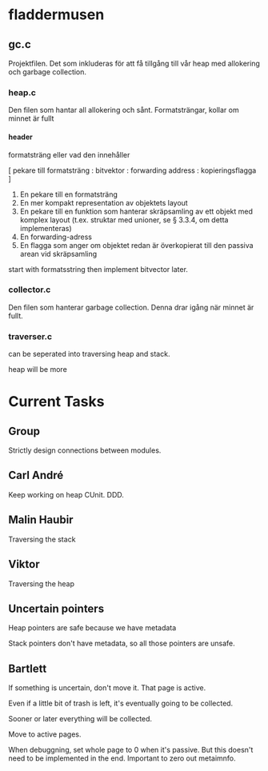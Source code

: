 # fladdermusen

## gc.c ##

Projektfilen. Det som inkluderas för att få tillgång till vår heap med allokering och garbage collection.

### heap.c ###

Den filen som hantar all allokering och sånt.
Formatsträngar, kollar om minnet är fullt

#### header ####

formatsträng eller vad den innehåller

[ pekare till formatsträng : bitvektor : forwarding address : kopieringsflagga ]





1. En pekare till en formatsträng
2. En mer kompakt representation av objektets layout
3. En pekare till en funktion som hanterar skräpsamling av ett objekt
med komplex layout (t.ex. struktar med unioner, se § 3.3.4, om detta
implementeras)
4. En forwarding-adress
5. En flagga som anger om objektet redan är överkopierat till den passiva
arean vid skräpsamling

start with formatsstring then implement bitvector later.


### collector.c ###

Den filen som hanterar garbage collection.
Denna drar igång när minnet är fullt. 


### traverser.c ###


can be seperated into traversing heap and stack.

heap will be more


# Current Tasks #

## Group ##
Strictly design connections between modules. 

## Carl André ##
Keep working on heap
CUnit.
DDD. 

## Malin Haubir ##
Traversing the stack

## Viktor ##
Traversing the heap

## Uncertain pointers ##

Heap pointers are safe because we have metadata

Stack pointers don't have metadata, so all those pointers are unsafe.

## Bartlett ##

If something is uncertain, don't move it. That page is active.

Even if a little bit of trash is left, it's eventually going to be collected.

Sooner or later everything will be collected.

Move to active pages.

When debuggning, set whole page to 0 when it's passive. But this doesn't need to be implemented in the end.
Important to zero out metaimnfo. 
